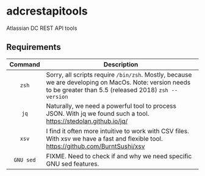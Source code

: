# adcrestapitools
Atlassian DC REST API tools

## Requirements
| Command | Description |
| :---: | --- |
| `zsh` | Sorry, all scripts require `/bin/zsh`. Mostly, because we are developing on MacOs. Note: version needs to be greater than 5.5 (released 2018) `zsh --version` |
| `jq` | Naturally, we need a powerful tool to process JSON. With jq we found such a tool. https://stedolan.github.io/jq/ |
| `xsv` | I find it often more intuitive to work with CSV files. With xsv we have a fast and flexible tool. https://github.com/BurntSushi/xsv |
| `GNU sed` | FIXME. Need to check if and why we need specific GNU sed features. |
